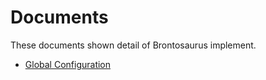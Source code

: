 # Documents

These documents shown detail of Brontosaurus implement.

-   [Global Configuration](./document/global-configuration.md)
